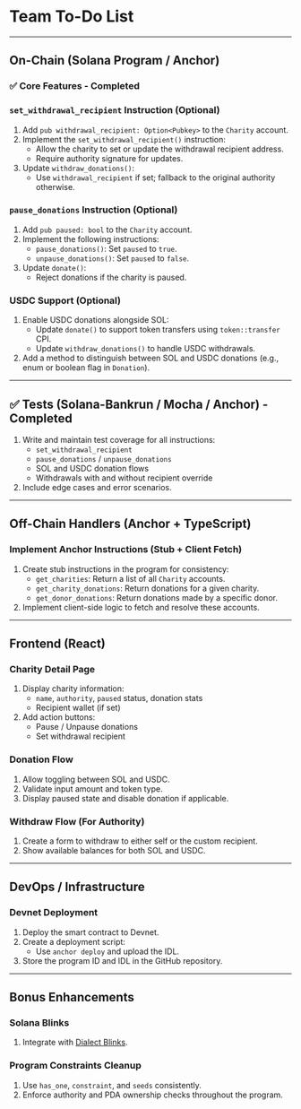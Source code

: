 # Team To-Do List

---

## On-Chain (Solana Program / Anchor)

### ✅ Core Features - Completed

### `set_withdrawal_recipient` Instruction (Optional)

1. Add `pub withdrawal_recipient: Option<Pubkey>` to the `Charity` account.
2. Implement the `set_withdrawal_recipient()` instruction:
   - Allow the charity to set or update the withdrawal recipient address.
   - Require authority signature for updates.
3. Update `withdraw_donations()`:
   - Use `withdrawal_recipient` if set; fallback to the original authority otherwise.

### `pause_donations` Instruction (Optional)

1. Add `pub paused: bool` to the `Charity` account.
2. Implement the following instructions:
   - `pause_donations()`: Set `paused` to `true`.
   - `unpause_donations()`: Set `paused` to `false`.
3. Update `donate()`:
   - Reject donations if the charity is paused.

### USDC Support (Optional)

1. Enable USDC donations alongside SOL:
   - Update `donate()` to support token transfers using `token::transfer` CPI.
   - Update `withdraw_donations()` to handle USDC withdrawals.
2. Add a method to distinguish between SOL and USDC donations (e.g., enum or boolean flag in `Donation`).

---

## ✅ Tests (Solana-Bankrun / Mocha / Anchor) - Completed

1. Write and maintain test coverage for all instructions:
   - `set_withdrawal_recipient`
   - `pause_donations` / `unpause_donations`
   - SOL and USDC donation flows
   - Withdrawals with and without recipient override
2. Include edge cases and error scenarios.

---

## Off-Chain Handlers (Anchor + TypeScript)

### Implement Anchor Instructions (Stub + Client Fetch)

1. Create stub instructions in the program for consistency:
   - `get_charities`: Return a list of all `Charity` accounts.
   - `get_charity_donations`: Return donations for a given charity.
   - `get_donor_donations`: Return donations made by a specific donor.
2. Implement client-side logic to fetch and resolve these accounts.

---

## Frontend (React)

### Charity Detail Page

1. Display charity information:
   - `name`, `authority`, `paused` status, donation stats
   - Recipient wallet (if set)
2. Add action buttons:
   - Pause / Unpause donations
   - Set withdrawal recipient

### Donation Flow

1. Allow toggling between SOL and USDC.
2. Validate input amount and token type.
3. Display paused state and disable donation if applicable.

### Withdraw Flow (For Authority)

1. Create a form to withdraw to either self or the custom recipient.
2. Show available balances for both SOL and USDC.

---

## DevOps / Infrastructure

### Devnet Deployment

1. Deploy the smart contract to Devnet.
2. Create a deployment script:
   - Use `anchor deploy` and upload the IDL.
3. Store the program ID and IDL in the GitHub repository.

---

## Bonus Enhancements

### Solana Blinks

1. Integrate with [Dialect Blinks](https://docs.dialect.to).

### Program Constraints Cleanup

1. Use `has_one`, `constraint`, and `seeds` consistently.
2. Enforce authority and PDA ownership checks throughout the program.
